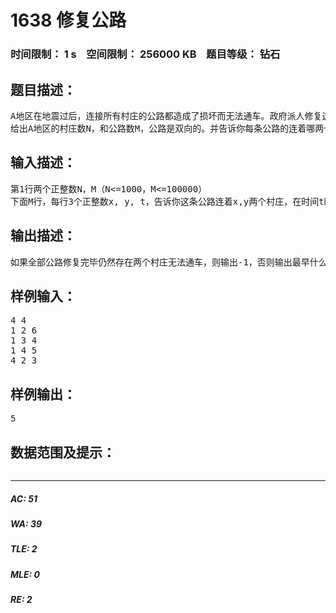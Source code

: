 # 1638 修复公路   
### 时间限制： 1 s&nbsp;&nbsp;&nbsp;&nbsp;空间限制： 256000 KB&nbsp;&nbsp;&nbsp;&nbsp;题目等级： 钻石  
## 题目描述：  

<pre>
A地区在地震过后，连接所有村庄的公路都造成了损坏而无法通车。政府派人修复这些公路。
给出A地区的村庄数N，和公路数M，公路是双向的。并告诉你每条公路的连着哪两个村庄，并告诉你什么时候能修完这条公路。问最早什么时候任意两个村庄能够通车，即最早什么时候任意两条村庄都存在至少一条修复完成的道路（可以由多条公路连成一条道路）
</pre>
  
  
## 输入描述：  

<pre>
第1行两个正整数N，M（N<=1000，M<=100000）
下面M行，每行3个正整数x, y, t，告诉你这条公路连着x,y两个村庄，在时间t时能修复完成这条公路。（x<=N，y<=N，t<=100000）
</pre>
  
  
## 输出描述：  

<pre>
如果全部公路修复完毕仍然存在两个村庄无法通车，则输出-1，否则输出最早什么时候任意两个村庄能够通车。
</pre>
  
  
## 样例输入：  

<pre>
4 4
1 2 6
1 3 4
1 4 5
4 2 3
</pre>
  
  
## 样例输出：  

<pre>
5
</pre>
  
  
## 数据范围及提示：  

<pre>
</pre>
  
  
***  

##### AC: 51  
##### WA: 39  
##### TLE: 2  
##### MLE: 0  
##### RE: 2  
